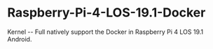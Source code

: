 # Raspberry-Pi-4-LOS-19.1-Docker
Kernel -- Full natively support the Docker in Raspberry Pi 4​ LOS 19.1 Android.
